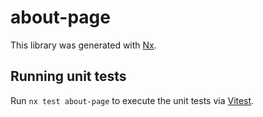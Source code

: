 # about-page

This library was generated with [Nx](https://nx.dev).

## Running unit tests

Run `nx test about-page` to execute the unit tests via [Vitest](https://vitest.dev/).
